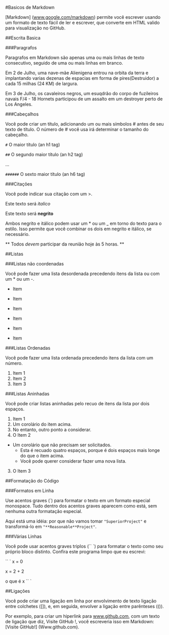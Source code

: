#Basicos de Markdown

[Markdown] (www.google.com/markdown) permite você escrever usando um formato de texto fácil de ler e escrever, que converte em HTML valido para visualização no GitHub.

##Escrita Basica

###Paragrafos

Paragrafos em Markdown são apenas uma ou mais linhas de texto consecutivo, seguido de uma ou mais linhas em branco.

Em 2 de Julho, uma nave-mãe Alienigena entrou na orbita da terra e implantando varias dezenas de espacias em forma de pires(Destruidor) a cada 15 milhas (24 KM) de largura.

Em 3 de Julho, os cavaleiros negros, um esuqdrão do corpo de fuzileiros navais F/4 - 18 Hornets participou de um assalto em um destroyer perto de Los Angeles.

###Cabeçalhos

Você pode criar um título, adicionando um ou mais símbolos # antes de seu texto de título. O número de # você usa irá determinar o tamanho do cabeçalho.

<code>#</code> O maior título (an h1 tag)

<code>##</code> O segundo maior título (an h2 tag)

…

<code>######</code> O sexto maior título (an h6 tag)

###Citações

Você pode indicar sua citação com um >.

Este texto será *italico*

Este texto será **negrito**

Ambos negrito e itálico podem usar um * ou um _ em torno do texto para o estilo. Isso permite que você combinar os dois em negrito e itálico, se necessário.

** Todos _devem_ participar da reunião hoje às 5 horas. **

##Listas

###Listas não coordenadas

Você pode fazer uma lista desordenada precedendo itens da lista ou com um * ou um -.

* Item

* Item
* Item

- Item

- Item
- Item
 
###Listas Ordenadas

Você pode fazer uma lista ordenada precedendo itens da lista com um número.

1. Item 1
2. Item 2
3. Item 3

###Listas Aninhadas

Você pode criar listas aninhadas pelo recuo de itens da lista por dois espaços.

1. Item 1
 1. Um corolário do item acima.
 2. No entanto, outro ponto a considerar.
2. O Item 2
 * Um corolário que não precisam ser solicitados.
   * Esta é recuado quatro espaços, porque é dois espaços mais longe do que o item acima.
    * Você pode querer considerar fazer uma nova lista.
3. O Item 3

##Formatação do Código

###Formatos em Linha

Use acentos graves (\`) para formatar o texto em um formato especial monospace. Tudo dentro dos acentos graves aparecem como está, sem nenhuma outra formatação especial.

Aqui está uma idéia: por que não vamos tomar `"SuperiorProject"` e transformá-lo em `"**Reasonable**Project"`.

###Várias Linhas

Você pode usar acentos graves triplos (`` `) para formatar o texto como seu próprio bloco distinto.
Confira este programa limpo que eu escrevi:

`` `
x = 0

x = 2 + 2

o que é x
`` `

##Ligações

Você pode criar uma ligação em linha por envolvimento de texto ligação entre colchetes ([]), e, em seguida, envolver a ligação entre parênteses (()).

Por exemplo, para criar um hiperlink para www.github.com, com um texto de ligação que diz, Visite GitHub !, você escreveria isso em Markdown: [Visite GitHub!] (Www.github.com).
